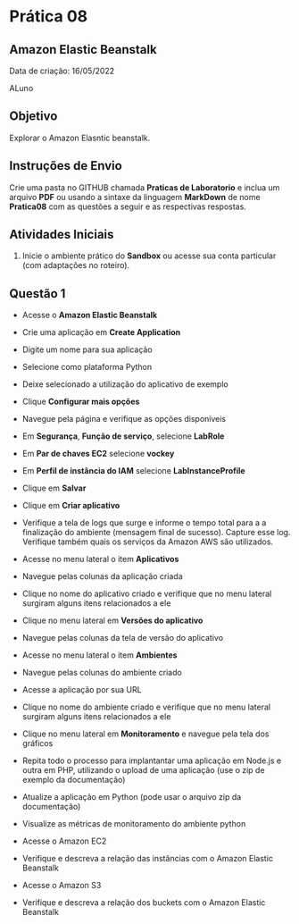 # Prática 08

## Amazon Elastic Beanstalk

Data de criação: 16/05/2022

ALuno

## Objetivo
Explorar o Amazon Elasntic beanstalk.

## Instruções de Envio

Crie uma pasta no GITHUB chamada **Praticas de Laboratorio** e inclua um arquivo **PDF** ou usando a sintaxe da linguagem **MarkDown** de nome **Pratica08** com as questões a seguir e as respectivas respostas.

## Atividades Iniciais

1. Inicie o ambiente prático do **Sandbox** ou acesse sua conta particular (com adaptações no roteiro).

## Questão 1

- Acesse o **Amazon Elastic Beanstalk**

- Crie uma aplicação em **Create Application**

- Digite um nome para sua aplicação

- Selecione como plataforma Python

- Deixe selecionado a utilização do aplicativo de exemplo

- Clique **Configurar mais opções**

- Navegue pela página e verifique as opções disponíveis

- Em **Segurança**, **Função de serviço**, selecione **LabRole**

- Em **Par de chaves EC2** selecione **vockey**

- Em **Perfil de instância do IAM** selecione **LabInstanceProfile**

- Clique em **Salvar**

- Clique em **Criar aplicativo**

- Verifique a tela de logs que surge e informe o tempo total para a a finalização do ambiente (mensagem final de sucesso). Capture esse log. Verifique também quais os serviços da Amazon AWS são utilizados.

- Acesse no menu lateral o item **Aplicativos**

- Navegue pelas colunas da aplicação criada

- Clique no nome do aplicativo criado e verifique que no menu lateral surgiram alguns itens relacionados a ele

- Clique no menu lateral em **Versões do aplicativo**

- Navegue pelas colunas da tela de versão do aplicativo

- Acesse no menu lateral o item **Ambientes**

- Navegue pelas colunas do ambiente criado

- Acesse a aplicação por sua URL

- Clique no nome do ambiente criado e verifique que no menu lateral surgiram alguns itens relacionados a ele

- Clique no menu lateral em **Monitoramento** e navegue pela tela dos gráficos

- Repita todo o processo para implantantar uma aplicação em Node.js e outra em PHP, utilizando o upload de uma aplicação (use o zip de exemplo da documentação)

- Atualize a aplicação em Python (pode usar o arquivo zip da documentação)

- Visualize as métricas de monitoramento do ambiente python

- Acesse o Amazon EC2 

- Verifique e descreva a relação das instâncias com o Amazon Elastic Beanstalk

    

- Acesse o Amazon S3

- Verifique e descreva a relação dos buckets com o Amazon Elastic Beanstalk



